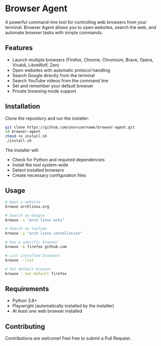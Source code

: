 # Browser Agent

A powerful command-line tool for controlling web browsers from your terminal. Browser Agent allows you to open websites, search the web, and automate browser tasks with simple commands.

## Features

- Launch multiple browsers (Firefox, Chrome, Chromium, Brave, Opera, Vivaldi, LibreWolf, Zen)
- Open websites with automatic protocol handling
- Search Google directly from the terminal
- Search YouTube videos from the command line
- Set and remember your default browser
- Private browsing mode support

## Installation

Clone the repository and run the installer:

```bash
git clone https://github.com/yourusername/browser-agent.git
cd browser-agent
chmod +x install.sh
./install.sh
```

The installer will:
- Check for Python and required dependencies
- Install the tool system-wide
- Detect installed browsers
- Create necessary configuration files

## Usage

```bash
# Open a website
browse archlinux.org

# Search on Google
browse -s "arch linux wiki"

# Search on YouTube
browse -y "arch linux installation"

# Use a specific browser
browse -b firefox github.com

# List installed browsers
browse --list

# Set default browser
browse --set-default firefox
```

## Requirements

- Python 3.8+
- Playwright (automatically installed by the installer)
- At least one web browser installed

## Contributing

Contributions are welcome! Feel free to submit a Pull Request.
